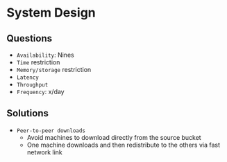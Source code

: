 # System Design

## Questions

- `Availability`: Nines
- `Time` restriction
- `Memory/storage` restriction
- `Latency`
- `Throughput`
- `Frequency`: x/day

## Solutions

- `Peer-to-peer downloads`
  - Avoid machines to download directly from the source bucket
  - One machine downloads and then redistribute to the others via fast network link
